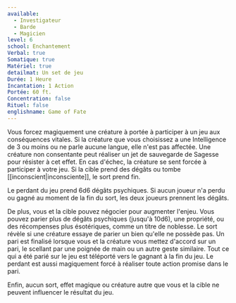```yaml
---
available:
  - Investigateur
  - Barde
  - Magicien
level: 6
school: Enchantement
Verbal: true
Somatique: true
Matériel: true
detailmat: Un set de jeu
Durée: 1 Heure
Incantation: 1 Action
Portée: 60 ft.
Concentration: false
Rituel: false
englishname: Game of Fate
---
```

Vous forcez magiquement une créature à portée à participer à un jeu aux conséquences vitales. Si la créature que vous choisissez a une Intelligence de 3 ou moins ou ne parle aucune langue, elle n'est pas affectée. Une créature non consentante peut réaliser un jet de sauvegarde de Sagesse pour résister à cet effet. En cas d'échec, la créature se sent forcée à participer à votre jeu. Si la cible prend des dégâts ou tombe [[inconscient|inconsciente]], le sort prend fin.

Le perdant du jeu prend 6d6 dégâts psychiques. Si aucun joueur n'a perdu ou gagné au moment de la fin du sort, les deux joueurs prennent les dégâts.

De plus, vous et la cible pouvez négocier pour augmenter l'enjeu. Vous pouvez parier plus de dégâts psychiques (jusqu'à 10d6), une propriété, ou des récompenses plus ésotériques, comme un titre de noblesse. Le sort révèle si une créature essaye de parier un bien qu'elle ne possède pas. Un pari est finalisé lorsque vous et la créature vous mettez d'accord sur un pari, le scellant par une poignée de main ou un autre geste similaire. Tout ce qui a été parié sur le jeu est téléporté vers le gagnant à la fin du jeu. Le perdant est aussi magiquement forcé à réaliser toute action promise dans le pari.

Enfin, aucun sort, effet magique ou créature autre que vous et la cible ne peuvent influencer le résultat du jeu.
